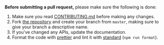 **Before submitting a pull request,** please make sure the following is done:

1. Make sure you read [CONTRIBUTING.md](https://github.com/sum01/vcash-electron/blob/master/.github/CONTRIBUTING.md) before making any changes.
2. Fork [the repository](https://github.com/openvcash/vcash-electron) and create your branch from `master`, making sure to give your branch a descriptive name.
3. If you've changed any APIs, update the documentation.
4. Format the code with [prettier](https://github.com/prettier/prettier) and lint it with [standard](https://standardjs.com/) (`npm run format`).
